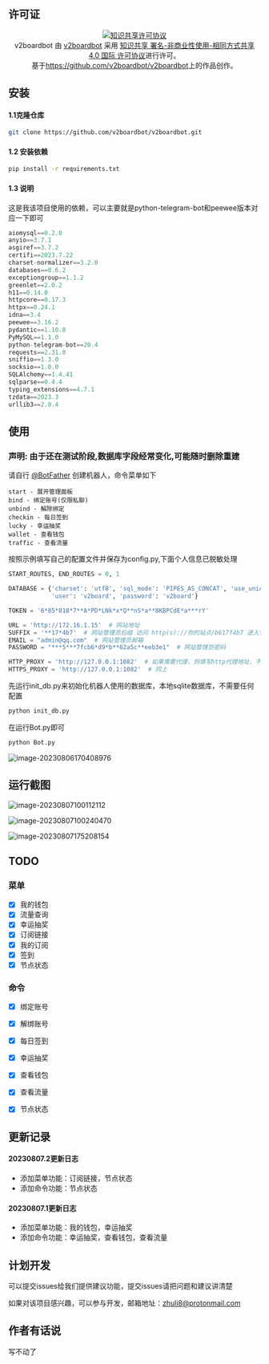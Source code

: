 ## 许可证

<p align="center">
<a rel="license" href="http://creativecommons.org/licenses/by-nc-sa/4.0/"><img alt="知识共享许可协议" style="border-width:0" src="https://i.creativecommons.org/l/by-nc-sa/4.0/88x31.png" /></a><br /><span xmlns:dct="http://purl.org/dc/terms/" property="dct:title">v2boardbot</span> 由 <a xmlns:cc="http://creativecommons.org/ns#" href="https://github.com/v2boardbot/v2boardbot" property="cc:attributionName" rel="cc:attributionURL">v2boardbot</a> 采用 <a rel="license" href="http://creativecommons.org/licenses/by-nc-sa/4.0/">知识共享 署名-非商业性使用-相同方式共享 4.0 国际 许可协议</a>进行许可。<br />基于<a xmlns:dct="http://purl.org/dc/terms/" href="https://github.com/v2boardbot/v2boardbot" rel="dct:source">https://github.com/v2boardbot/v2boardbot</a>上的作品创作。
</p>


## 安装

#### 1.1克隆仓库

```bash
git clone https://github.com/v2boardbot/v2boardbot.git
```

#### 1.2 安装依赖

```bash
pip install -r requirements.txt
```

#### 1.3 说明

这是我该项目使用的依赖，可以主要就是python-telegram-bot和peewee版本对应一下即可

```python
aiomysql==0.2.0
anyio==3.7.1
asgiref==3.7.2
certifi==2023.7.22
charset-normalizer==3.2.0
databases==0.6.2
exceptiongroup==1.1.2
greenlet==2.0.2
h11==0.14.0
httpcore==0.17.3
httpx==0.24.1
idna==3.4
peewee==3.16.2
pydantic==1.10.8
PyMySQL==1.1.0
python-telegram-bot==20.4
requests==2.31.0
sniffio==1.3.0
socksio==1.0.0
SQLAlchemy==1.4.41
sqlparse==0.4.4
typing_extensions==4.7.1
tzdata==2023.3
urllib3==2.0.4
```



## 使用

### 声明: 由于还在测试阶段,数据库字段经常变化,可能随时删除重建

请自行 [@BotFather](https://t.me/BotFather) 创建机器人，命令菜单如下

```text
start - 展开管理面板
bind - 绑定账号(仅限私聊)
unbind - 解除绑定
checkin - 每日签到
lucky - 幸运抽奖
wallet - 查看钱包
traffic - 查看流量
```

按照示例填写自己的配置文件并保存为config.py,下面个人信息已脱敏处理

```python
START_ROUTES, END_ROUTES = 0, 1

DATABASE = {'charset': 'utf8', 'sql_mode': 'PIPES_AS_CONCAT', 'use_unicode': True, 'host': '172.16.1.15', 'port': 3306,
            'user': 'v2board', 'password': 'v2board'}

TOKEN = '6*85*818*7**A*PD*LNk*x*Q**nS*a**8KBPCdE*a***rY'

URL = 'http://172.16.1.15'  # 网站地址
SUFFIX = '**17*4b7'  # 网站管理员后缀 访问 http(s)://你的站点/b617f4b7 进入管理面板，你可以在用户中心修改你的密码。
EMAIL = "admin@qq.com"  # 网站管理员邮箱
PASSWORD = "***5***7fcb6*d9*b**62a5c**eeb3e1"  # 网站管理员密码

HTTP_PROXY = 'http://127.0.0.1:1082'  # 如果需要代理，则填写http代理地址，不需要代理填写None
HTTPS_PROXY = 'http://127.0.0.1:1082'  # 同上

```

先运行init_db.py来初始化机器人使用的数据库，本地sqlite数据库，不需要任何配置

```bash
python init_db.py
```

在运行Bot.py即可

```bash
python Bot.py
```

![image-20230806170408976](images/image-20230806170408976.png)



## 运行截图

![image-20230807100112112](images/image-20230807100112112.png)

![image-20230807100240470](images/image-20230807100240470.png)

![image-20230807175208154](images/image-20230807175208154.png)

## TODO

### 菜单

- [x] 我的钱包
- [x] 流量查询
- [x] 幸运抽奖
- [x] 订阅链接
- [x] 我的订阅
- [x] 签到
- [x] 节点状态

### 命令

- [x] 绑定账号
- [x] 解绑账号
- [x] 每日签到
- [x] 幸运抽奖
- [x] 查看钱包
- [x] 查看流量
- [x] 节点状态



## 更新记录

#### 20230807.2更新日志
- 添加菜单功能：订阅链接，节点状态
- 添加命令功能：节点状态

#### 20230807.1更新日志

- 添加菜单功能：我的钱包，幸运抽奖
- 添加命令功能：幸运抽奖，查看钱包，查看流量



## 计划开发

可以提交issues给我们提供建议功能，提交issues请把问题和建议讲清楚

如果对该项目感兴趣，可以参与开发，邮箱地址：zhuli8@protonmail.com



## 作者有话说

写不动了

